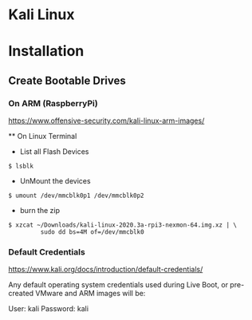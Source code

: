 # Kali Linux 

# Installation

## Create Bootable Drives

### On ARM (RaspberryPi)

https://www.offensive-security.com/kali-linux-arm-images/

** On Linux Terminal

- List all Flash Devices

```
$ lsblk
```

- UnMount the devices

```
$ umount /dev/mmcblk0p1 /dev/mmcblk0p2
```

- burn the zip

```
$ xzcat ~/Downloads/kali-linux-2020.3a-rpi3-nexmon-64.img.xz | \
         sudo dd bs=4M of=/dev/mmcblk0
```

### Default Credentials

https://www.kali.org/docs/introduction/default-credentials/

Any default operating system credentials used during Live Boot, or pre-created VMware and ARM images will be:

User: kali
Password: kali
